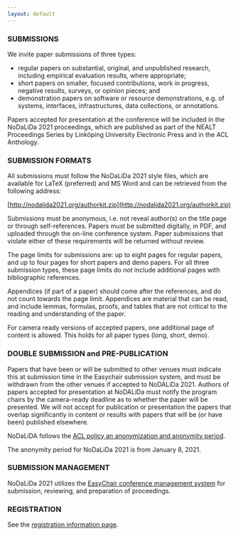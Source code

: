 ```yaml
---
layout: default
---
```


### SUBMISSIONS  

We invite paper submissions of three types:

* regular papers on substantial, original, and unpublished research,
  including empirical evaluation results, where appropriate;
* short papers on smaller, focused contributions, work in progress,
  negative results, surveys, or opinion pieces; and
* demonstration papers on software or resource demonstrations, e.g. of
  systems, interfaces, infrastructures, data collections, or annotations.

Papers accepted for presentation at the conference will be included in
the NoDaLiDa 2021 proceedings, which are published as part of the NEALT
Proceedings Series by Linköping University Electronic Press and in the
ACL Anthology.

### SUBMISSION FORMATS

All submissions must follow the NoDaLiDa 2021 style files, which are
available for LaTeX (preferred) and MS Word and can be retrieved from the following address:

[http://nodalida2021.org/authorkit.zip](http://nodalida2021.org/authorkit.zip)

Submissions must be anonymous, i.e. not reveal author(s) on the title
page or through self-references. Papers must be submitted digitally,
in PDF, and uploaded through the on-line conference system. Paper
submissions that violate either of these requirements will be returned
without review.

The page limits for submissions are: up to eight pages for regular papers, 
and up to four  pages for short papers and demo papers. 
For all three submission types, these page limits do *not* include 
additional pages with bibliographic references.

Appendices (if part of a paper) should come after the references, and do not count towards the page limit.
Appendices are material that can be read, and include lemmas, formulas, proofs, 
and tables that are not critical to the reading and understanding of the paper. 

For camera ready versions of accepted papers, one additional page of content is 
allowed. This holds for all paper types (long, short, demo).

### DOUBLE SUBMISSION and PRE-PUBLICATION

Papers that have been or will be submitted to other venues must
indicate this at submission time in the Easychair submission system,
and must be withdrawn from the other venues if accepted to NoDALiDa
2021. Authors of papers accepted for presentation at NoDALiDa must
notify the program chairs by the camera-ready deadline as to whether
the paper will be presented. We will not accept for publication or
presentation the papers that overlap significantly in content or
results with papers that will be (or have been) published elsewhere.

NoDaLiDA follows the [ACL policy an anonymization and anonymity period](https://www.aclweb.org/adminwiki/index.php?title=ACL_Policies_for_Submission,_Review_and_Citation).

The anonymity period for NoDaLiDa 2021 is from January 8, 2021.

### SUBMISSION MANAGEMENT

NoDaLiDa 2021 utilizes the [EasyChair conference management system](https://easychair.org/conferences/?conf=nodalida2021) for
submission, reviewing, and preparation of proceedings.

### REGISTRATION

See the [registration information page](https://nodalida2021.github.io/registration.html).
